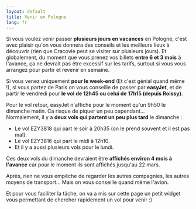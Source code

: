 ```yaml
---
layout: default
title: Venir en Pologne
lang: fr
---
```


<div class="row justify-content-md-center">
  <div class="col-12 col-lg-8">
    <p>Si vous voulez venir passer <strong>plusieurs jours en vacances</strong> en Pologne, c'est avec plaisir qu'on vous donnera des conseils et les meilleurs lieux à découvrir (rien que Cracovie peut se visiter sur plusieurs jours). Et globalement, du moment que vous prenez vos billets <strong>entre 6 et 3 mois</strong> à l'avance, ça ne devrait pas être excessif sur les tarifs, surtout si vous vous arrangez pour partir et revenir en semaine.</p> 
    <p>Si vous venez uniquement <strong>pour le week-end</strong> (Et c'est génial quand même !), si vous partez de Paris on vous conseille de passer par <strong>easyJet</strong>, et de partir le vendredi pour <strong>le vol de 12h45 ou celui de 17h15 (depuis Roissy)</strong>.</p>
    <p>Pour le vol retour, easyJet n'affiche pour le moment qu'un 9h50 le dimanche matin. Ca risque de piquer un peu cependant...
    <br />Normalement, il y a <strong>deux vols qui partent un peu plus tard</strong> le dimanche :</p>
    <ul>
      <li>Le vol EZY3818 qui part le soir à 20h35 (on le prend souvent et il est pas mal).</li>
      <li>Le vol EZY3816 qui part le midi à 12h10.</li>
      <li>Et il y a aussi plusieurs vols pour le lundi.</li>
    </ul>
    <p>Ces deux vols du dimanche devraient être <strong>affichés environ 4 mois à l'avance</strong> car pour le moment ils sont affichés jusqu'au 22 mars.</p>
    <p>Après, rien ne vous empêche de regarder les autres compagnies, les autres moyens de transport... Mais on vous conseille quand même l'avion.</p>
    <p>Et pour vous faciliter la tâche, on va a mis sur cette page un petit widget vous permettant de chercher rapidement un vol pour venir :)</p>
  </div>

  <div 
    class="col-12 col-lg-4"
    data-skyscanner-widget="FlightSearchWidget"
    data-locale="fr-FR"
    data-market="FR"
    data-currency="EUR"
    data-destination-name="'Cracovie'"
    data-origin-name="'Paris'"
    data-flight-inbound-date="2020-07-26"
    data-flight-outbound-date="2020-07-24"
    data-direct-flights-is-checked="true"
    data-direct-flights="true"
    data-target="_blank"
    data-button-colour="#dc143c"
  ></div>
  <script src="https://widgets.skyscanner.net/widget-server/js/loader.js" async></script> 
</div>
